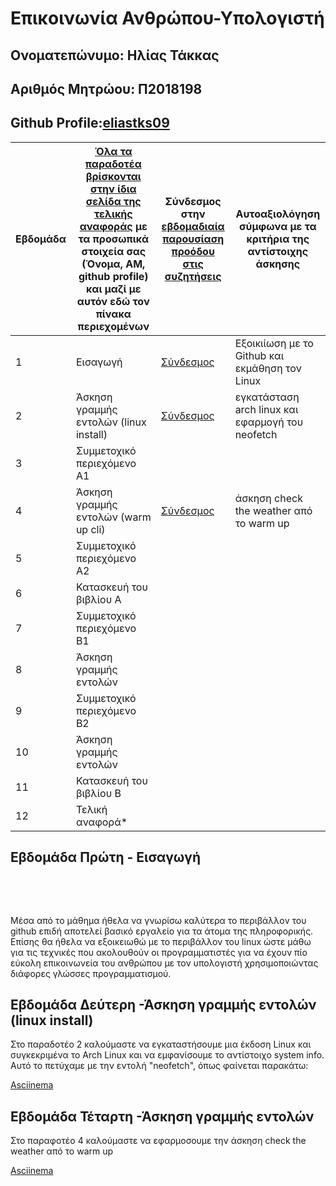 # Επικοινωνία Ανθρώπου-Υπολογιστή
 
 ## Ονοματεπώνυμο: Ηλίας Τάκκας

  ## Αριθμός Μητρώου: Π2018198

  ## Github Profile:[eliastks09](https://github.com/eliastks09)


| Εβδομάδα | [Όλα τα παραδοτέα βρίσκονται στην ίδια σελίδα της τελικής αναφοράς](https://courses-ionio.github.io/help/deliverables/) με τα προσωπικά στοιχεία σας (Όνομα, ΑΜ, github profile) και μαζί με αυτόν εδώ τον πίνακα περιεχομένων | Σύνδεσμος στην [εβδομαδιαία παρουσίαση προόδου στις συζητήσεις](https://github.com/courses-ionio/help/discussions/categories/show-and-tell) | Αυτοαξιολόγηση σύμφωνα με τα κριτήρια της αντίστοιχης άσκησης |
| --- | --- | --- | --- |
| 1 | Εισαγωγή | [Σύνδεσμος](https://github.com/courses-ionio/help/discussions/1008) | Εξοικιίωση με το Github και εκμάθηση τον Linux|
| 2 | Άσκηση γραμμής εντολών (linux install) | [Σύνδεσμος](https://github.com/courses-ionio/help/discussions/1140) | εγκατάσταση arch linux και εφαρμογή του neofetch |
| 3 | Συμμετοχικό περιεχόμενο A1 | | |
| 4 | Άσκηση γραμμής εντολών (warm up cli) | [Σύνδεσμος](https://github.com/courses-ionio/help/discussions/1300) | άσκηση check the weather από το warm up |
| 5 | Συμμετοχικό περιεχόμενο A2 | | |
| 6 | Κατασκευή του βιβλίου Α | | |
| 7 | Συμμετοχικό περιεχόμενο B1 | | |
| 8 | Άσκηση γραμμής εντολών | | |
| 9 | Συμμετοχικό περιεχόμενο B2 | | |
| 10 | Άσκηση γραμμής εντολών | | |
| 11 | Κατασκευή του βιβλίου Β | | |
| 12 | Τελική αναφορά* | | |


## Εβδομάδα Πρώτη - Εισαγωγή

<br /> 

&nbsp;&nbsp;&nbsp;

Μέσα από το μάθημα ήθελα να γνωρίσω καλύτερα το περιβάλλον του github επιδή αποτελεί βασικό εργαλείο για τα άτομα της πληροφορικής. Επίσης θα ήθελα να εξοικειωθώ με το περιβάλλον του linux ώστε μάθω για τις τεχνικές που ακολουθούν οι προγραμματιστές για να έχουν πίο εύκολη επικοινωνεία του ανθρώπου με τον υπολογιστή χρησιμοποιώντας διάφορες γλώσσες προγραμματισμού.

## Εβδομάδα Δεύτερη -Άσκηση γραμμής εντολών (linux install)

Στο παραδοτέο 2 καλούμαστε να εγκαταστήσουμε μια έκδοση Linux και συγκεκριμένα το Arch Linux και να εμφανίσουμε το αντίστοιχο system info. Αυτό το πετύχαμε με την εντολή "neofetch", όπως φαίνεται παρακάτω:

[Asciinema](https://asciinema.org/a/386477) 

## Εβδομάδα Τέταρτη -Άσκηση γραμμής εντολών

Στο παραφοτέο 4 καλούμαστε να εφαρμοσουμε την άσκηση check the weather από το warm up

[Asciinema](https://asciinema.org/a/386481) 
